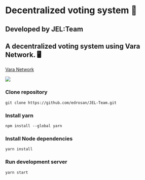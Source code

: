 
# Decentralized voting system 📜
## Developed by JEL:Team

## A decentralized voting system using Vara Network. 🖥️
[Vara Network](https://vara.network/ )

![](https://raw.githubusercontent.com/edrosan/JEL-Team/main/public/recursos/img/725shots_so.png)

### Clone repository
`git clone https://github.com/edrosan/JEL-Team.git` 

### Install yarn
`npm install --global yarn`

### Install Node dependencies
`yarn install` 

### Run development server
`yarn start` 




